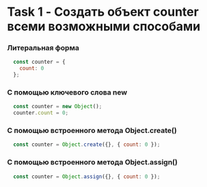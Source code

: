 # Task 1 - Создать объект counter всеми возможными способами

### Литеральная форма
```js
  const counter = {
    count: 0
  };
```

### С помощью ключевого слова new
```js
  const counter = new Object();
  counter.count = 0;
```

### С помощью встроенного метода Object.create()
```js
  const counter = Object.create({}, { count: 0 });
```

### С помощью встроенного метода Object.assign()
```js
  const counter = Object.assign({}, { count: 0 });
```
